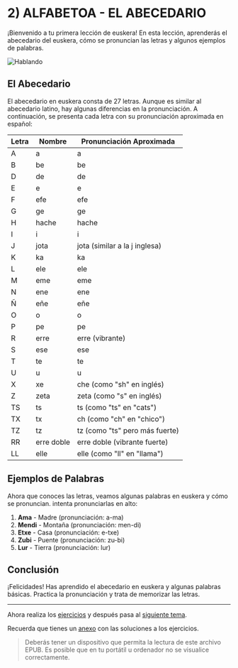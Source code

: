 # 2) ALFABETOA - EL ABECEDARIO

¡Bienvenido a tu primera lección de euskera! En esta lección, aprenderás el abecedario del euskera, cómo se pronuncian las letras y algunos ejemplos de palabras.

![Hablando](https://youtalkonline.com/wp-content/webp-express/webp-images/uploads/C%C3%B3mo-puede-cambiar-la-letra-T-en-ingles-pronunciaci%C3%B3n-y-significados-725x408.jpg.webp)

## El Abecedario

El abecedario en euskera consta de 27 letras. Aunque es similar al abecedario latino, hay algunas diferencias en la pronunciación. A continuación, se presenta cada letra con su pronunciación aproximada en español:

|Letra|Nombre|Pronunciación Aproximada|
|-----|------|-----|
|A|a|a|
|B|be|be|
|D|de|de|
|E|e|e|
|F|efe|efe|
|G|ge|ge|
|H|hache|hache|
|I|i|i|
|J|jota|jota (similar a la j inglesa)|
|K|ka|ka|
|L|ele|ele|
|M|eme|eme|
|N|ene|ene|
|Ñ|eñe|eñe|
|O|o|o|
|P|pe|pe|
|R|erre|erre (vibrante)|
|S|ese|ese|
|T|te|te|
|U|u|u|
|X|xe|che (como "sh" en inglés)|
|Z|zeta|zeta (como "s" en inglés)|
|TS|ts|ts (como "ts" en "cats")|
|TX|tx|ch (como "ch" en "chico")|
|TZ|tz|tz (como "ts" pero más fuerte)|
|RR|erre doble|erre doble (vibrante fuerte)|
|LL|elle|elle (como "ll" en "llama")|

## Ejemplos de Palabras

Ahora que conoces las letras, veamos algunas palabras en euskera y cómo se pronuncian. intenta pronunciarlas en alto:

1. **Ama** - Madre (pronunciación: a-ma)
2. **Mendi** - Montaña (pronunciación: men-di)
3. **Etxe** - Casa (pronunciación: e-txe)
4. **Zubi** - Puente (pronunciación: zu-bi)
5. **Lur** - Tierra (pronunciación: lur)



## Conclusión

¡Felicidades! Has aprendido el abecedario en euskera y algunas palabras básicas. Practica la pronunciación y trata de memorizar las letras. 

---

Ahora realiza los [ejercicios](https://leiremun.github.io/2_abecedario/ejerciciosAbecedario.pdf) y después pasa al [siguiente tema](/3_saludos/README.md).

Recuerda que tienes un [anexo](https://leiremun.github.io/ANEXOS/anexoI.epub) con las soluciones a los ejercicios.
> Deberás tener un dispositivo que permita la lectura de este archivo EPUB. Es posible que en tu portátil u ordenador no se visualice correctamente.

